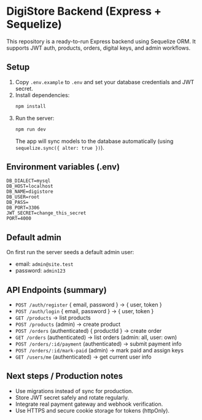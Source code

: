 # DigiStore Backend (Express + Sequelize)

This repository is a ready-to-run Express backend using Sequelize ORM. It supports JWT auth, products, orders, digital keys, and admin workflows.

## Setup

1. Copy `.env.example` to `.env` and set your database credentials and JWT secret.
2. Install dependencies:
   ```bash
   npm install
   ```
3. Run the server:
   ```bash
   npm run dev
   ```
   The app will sync models to the database automatically (using `sequelize.sync({ alter: true })`).

## Environment variables (.env)
```
DB_DIALECT=mysql
DB_HOST=localhost
DB_NAME=digistore
DB_USER=root
DB_PASS=
DB_PORT=3306
JWT_SECRET=change_this_secret
PORT=4000
```

## Default admin
On first run the server seeds a default admin user:
- email: `admin@site.test`
- password: `admin123`

## API Endpoints (summary)
- `POST /auth/register` { email, password } -> { user, token }
- `POST /auth/login` { email, password } -> { user, token }
- `GET /products` -> list products
- `POST /products` (admin) -> create product
- `POST /orders` (authenticated) { productId } -> create order
- `GET /orders` (authenticated) -> list orders (admin: all, user: own)
- `POST /orders/:id/payment` (authenticated) -> submit payment info
- `POST /orders/:id/mark-paid` (admin) -> mark paid and assign keys
- `GET /users/me` (authenticated) -> get current user info

## Next steps / Production notes
- Use migrations instead of sync for production.
- Store JWT secret safely and rotate regularly.
- Integrate real payment gateway and webhook verification.
- Use HTTPS and secure cookie storage for tokens (httpOnly).
